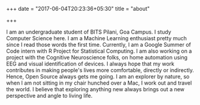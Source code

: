 +++
date = "2017-06-04T20:23:36+05:30"
title = "about"

+++

I am an undergraduate student of BITS Pilani, Goa Campus. I study Computer Science here. I am a Machine Learning enthusiast pretty much since I read those words the first time.
Currently, I am a Google Summer of Code intern with R Project for Statistical Computing. I am also working on a project with the Cognitive Neuroscience folks, on home automation using EEG and visual identification of devices.
I always hope that my work contributes in making people's lives more comfortable, directly or indirectly. Hence, Open Source always gets me going.
I am an explorer by nature, so when I am not sitting in my chair hunched over a Mac,
I work out and travel the world. I believe that exploring anything new always brings out a new perspective and angle to living life.
